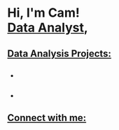 <h1>Hi, I'm Cam! <br/><a href="https://github.com/CamKarp">Data Analyst</a>, <a href="https://www.linkedin.com/in/camkarpinski/"</a></h1>

<h2>Data Analysis Projects:</h2>

- <b></b>
  - 
- <b></b>
  - 

<h2> Connect with me:</h2>
